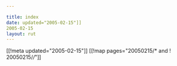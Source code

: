 ```yaml
---

title: index
date: updated="2005-02-15"]]
2005-02-15
layout: rut
---
```


[[!meta updated="2005-02-15"]]
[[!map pages="20050215/* and ! 20050215/*/*"]]
